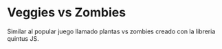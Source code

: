 <h1>Veggies vs Zombies</h1>
<p>Similar al popular juego llamado plantas vs zombies creado con la libreria quintus JS.</p>